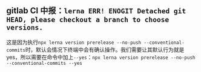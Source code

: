 ## gitlab CI 中报：`lerna ERR! ENOGIT Detached git HEAD, please checkout a branch to choose versions.`

这是因为执行`npx lerna version prerelease --no-push --conventional-commits`时，默认会情况下终端中会有确认操作。我们需要让其默认行为就是 yes，所以需要在命令中加上`--yes`：`npx lerna version prerelease --no-push --conventional-commits --yes`
